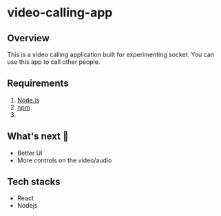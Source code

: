 # video-calling-app
## Overview

This is a video calling application built for experimenting socket. You can use this app to call other people.

## Requirements

1. [Node.js](https://nodejs.org/)
2. [npm](https://www.npmjs.com/)
3. 
## What's next 🚀
- Better UI
- More controls on the video/audio

## Tech stacks
- React
- Nodejs
